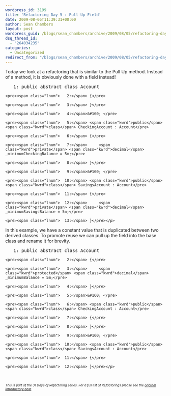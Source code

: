 ```yaml
---
wordpress_id: 3199
title: 'Refactoring Day 5 : Pull Up Field'
date: 2009-08-05T11:39:31+00:00
author: Sean Chambers
layout: post
wordpress_guid: /blogs/sean_chambers/archive/2009/08/05/refactoring-day-5-pull-up-field.aspx
dsq_thread_id:
  - "264034235"
categories:
  - Uncategorized
redirect_from: "/blogs/sean_chambers/archive/2009/08/05/refactoring-day-5-pull-up-field.aspx/"
---
```

</p> 

Today we look at a refactoring that is similar to the Pull Up method. Instead of a method, it is obviously done with a field instead!

<div class="csharpcode-wrapper">
  <div class="csharpcode">
    <pre><span class="lnum">   1:</span> <span class="kwrd">public</span> <span class="kwrd">abstract</span> <span class="kwrd">class</span> Account</pre>
    
    <pre><span class="lnum">   2:</span> {</pre>
    
    <pre><span class="lnum">   3:</span> }</pre>
    
    <pre><span class="lnum">   4:</span>&#160; </pre>
    
    <pre><span class="lnum">   5:</span> <span class="kwrd">public</span> <span class="kwrd">class</span> CheckingAccount : Account</pre>
    
    <pre><span class="lnum">   6:</span> {</pre>
    
    <pre><span class="lnum">   7:</span>     <span class="kwrd">private</span> <span class="kwrd">decimal</span> _minimumCheckingBalance = 5m;</pre>
    
    <pre><span class="lnum">   8:</span> }</pre>
    
    <pre><span class="lnum">   9:</span>&#160; </pre>
    
    <pre><span class="lnum">  10:</span> <span class="kwrd">public</span> <span class="kwrd">class</span> SavingsAccount : Account</pre>
    
    <pre><span class="lnum">  11:</span> {</pre>
    
    <pre><span class="lnum">  12:</span>     <span class="kwrd">private</span> <span class="kwrd">decimal</span> _minimumSavingsBalance = 5m;</pre>
    
    <pre><span class="lnum">  13:</span> }</pre></p>
  </div>
</div>

In this example, we have a constant value that is duplicated between two derived classes. To promote reuse we can pull up the field into the base class and rename it for brevity.
    


<div class="csharpcode-wrapper">
  <div class="csharpcode">
    <pre><span class="lnum">   1:</span> <span class="kwrd">public</span> <span class="kwrd">abstract</span> <span class="kwrd">class</span> Account</pre>
    
    <pre><span class="lnum">   2:</span> {</pre>
    
    <pre><span class="lnum">   3:</span>     <span class="kwrd">protected</span> <span class="kwrd">decimal</span> _minimumBalance = 5m;</pre>
    
    <pre><span class="lnum">   4:</span> }</pre>
    
    <pre><span class="lnum">   5:</span>&#160; </pre>
    
    <pre><span class="lnum">   6:</span> <span class="kwrd">public</span> <span class="kwrd">class</span> CheckingAccount : Account</pre>
    
    <pre><span class="lnum">   7:</span> {</pre>
    
    <pre><span class="lnum">   8:</span> }</pre>
    
    <pre><span class="lnum">   9:</span>&#160; </pre>
    
    <pre><span class="lnum">  10:</span> <span class="kwrd">public</span> <span class="kwrd">class</span> SavingsAccount : Account</pre>
    
    <pre><span class="lnum">  11:</span> {</pre>
    
    <pre><span class="lnum">  12:</span> }</pre></p>
  </div>
</div>

&#160;

_<font size="1">This is part of the 31 Days of Refactoring series. For a full list of Refactorings please see the <a href="http://www.lostechies.com/blogs/sean_chambers/archive/2009/08/01/31-days-of-refactoring.aspx" target="_blank">original introductory post</a>.</font>_